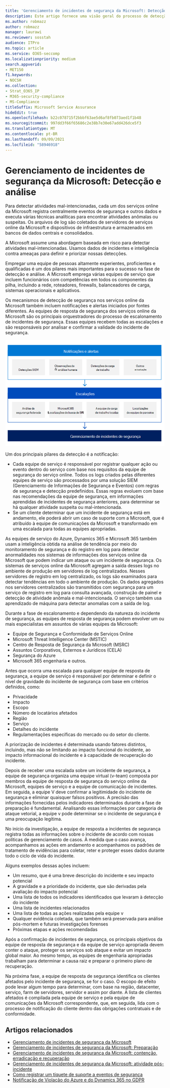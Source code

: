 ```yaml
---
title: 'Gerenciamento de incidentes de segurança da Microsoft: Detecção e análise'
description: Este artigo fornece uma visão geral do processo de detecção e análise de gerenciamento de incidentes de segurança nos serviços online da Microsoft.
ms.author: robmazz
author: robmazz
manager: laurawi
ms.reviewer: sosstah
audience: ITPro
ms.topic: article
ms.service: O365-seccomp
ms.localizationpriority: medium
search.appverid:
- MET150
f1.keywords:
- NOCSH
ms.collection:
- Strat_O365_IP
- M365-security-compliance
- MS-Compliance
titleSuffix: Microsoft Service Assurance
hideEdit: true
ms.openlocfilehash: b22c078715f2bbbf63ae5d6af8fb073aed1f1b48
ms.sourcegitcommit: 997dd3f66f65686c2e38b7e30e67add426dce5f3
ms.translationtype: MT
ms.contentlocale: pt-BR
ms.lasthandoff: 09/09/2021
ms.locfileid: "58946918"
---
```

# <a name="microsoft-security-incident-management-detection-and-analysis"></a>Gerenciamento de incidentes de segurança da Microsoft: Detecção e análise

Para detectar atividades mal-intencionadas, cada um dos serviços online da Microsoft registra centralmente eventos de segurança e outros dados e executa várias técnicas analíticas para encontrar atividades anômalas ou suspeitas. Os arquivos de log são coletados de servidores de serviços online da Microsoft e dispositivos de infraestrutura e armazenados em bancos de dados centrais e consolidados.

A Microsoft assume uma abordagem baseada em risco para detectar atividades mal-intencionadas. Usamos dados de incidentes e inteligência contra ameaças para definir e priorizar nossas detecções.

Empregar uma equipe de pessoas altamente experientes, proficientes e qualificadas é um dos pilares mais importantes para o sucesso na fase de detecção e análise. A Microsoft emprega várias equipes de serviço que incluem funcionários com competências em todos os componentes da pilha, incluindo a rede, roteadores, firewalls, balanceadores de carga, sistemas operacionais e aplicativos.

Os mecanismos de detecção de segurança nos serviços online da Microsoft também incluem notificações e alertas iniciados por fontes diferentes. As equipes de resposta de segurança dos serviços online da Microsoft são os principais orquestradores do processo de escalonamento de incidentes de segurança. Essas equipes recebem todas as escalações e são responsáveis por analisar e confirmar a validade do incidente de segurança.

![Fluxo de trabalho de gerenciamento de incidentes de segurança.](../media/assurance-sim-workflow.png)

Um dos principais pilares da detecção é a notificação:

- Cada equipe de serviço é responsável por registrar qualquer ação ou evento dentro do serviço com base nos requisitos da equipe de segurança do serviço online. Todos os logs criados pelas diferentes equipes de serviço são processados por uma solução SIEM (Gerenciamento de Informações de Segurança e Eventos) com regras de segurança e detecção predefinidos. Essas regras evoluem com base nas recomendações da equipe de segurança, em informações aprendidas de incidentes de segurança anteriores, para determinar se há qualquer atividade suspeita ou mal-intencionada.
- Se um cliente determinar que um incidente de segurança está em andamento, ele poderá abrir um caso de suporte com a Microsoft, que é atribuído à equipe de comunicações da Microsoft e transformado em uma escalada para todas as equipes apropriadas.

As equipes de serviço do Azure, Dynamics 365 e Microsoft 365 também usam a inteligência obtida na análise de tendência por meio do monitoramento de segurança e do registro em log para detectar anormalidades nos sistemas de informações dos serviços online da Microsoft que podem indicar um ataque ou um incidente de segurança. Os sistemas de serviços online da Microsoft agregam a saída desses logs no ambiente de produção em servidores de log centralizados. Nesses servidores de registro em log centralizado, os logs são examinados para detectar tendências em todo o ambiente de produção. Os dados agregados nos servidores centralizados são transmitidos com segurança para um serviço de registro em log para consulta avançada, construção de painel e detecção de atividade anômala e mal-intencionada. O serviço também usa aprendizado de máquina para detectar anomalias com a saída de log.

Durante a fase de escalonamento e dependendo da natureza do incidente de segurança, as equipes de resposta de segurança podem envolver um ou mais especialistas em assuntos de várias equipes da Microsoft:

- Equipe de Segurança e Conformidade de Serviços Online
- Microsoft Threat Intelligence Center (MSTIC)
- Centro de Resposta de Segurança da Microsoft (MSRC)
- Assuntos Corporativos, Externos e Jurídicos (CELA)
- Segurança do Azure
- Microsoft 365 engenharia e outros.

Antes que ocorra uma escalada para qualquer equipe de resposta de segurança, a equipe de serviço é responsável por determinar e definir o nível de gravidade do incidente de segurança com base em critérios definidos, como:

- Privacidade
- Impacto
- Escopo
- Número de locatários afetados
- Região
- Serviço
- Detalhes do incidente
- Regulamentações específicas do mercado ou do setor do cliente.

A priorização de incidentes é determinada usando fatores distintos, incluindo, mas não se limitando ao impacto funcional do incidente, ao impacto informacional do incidente e à capacidade de recuperação do incidente.

Depois de receber uma escalada sobre um incidente de segurança, a equipe de segurança organiza uma equipe virtual (v-team) composta por membros da equipe de resposta de segurança do serviço online da Microsoft, equipes de serviço e a equipe de comunicação de incidentes. Em seguida, a equipe V deve confirmar a legitimidade do incidente de segurança e eliminar quaisquer falsos positivos. A precisão das informações fornecidas pelos indicadores determinados durante a fase de preparação é fundamental. Analisando essas informações por categoria de ataque vetorial, a equipe v pode determinar se o incidente de segurança é uma preocupação legítima.

No início da investigação, a equipe de resposta a incidentes de segurança registra todas as informações sobre o incidente de acordo com nossas políticas de gerenciamento de casos. À medida que o caso avança, acompanhamos as ações em andamento e acompanhamos os padrões de tratamento de evidências para coletar, reter e proteger esses dados durante todo o ciclo de vida do incidente.

Alguns exemplos dessas ações incluem:

- Um resumo, que é uma breve descrição do incidente e seu impacto potencial
- A gravidade e a prioridade do incidente, que são derivadas pela avaliação do impacto potencial
- Uma lista de todos os indicadores identificados que levaram à detecção do incidente
- Uma lista de incidentes relacionados
- Uma lista de todas as ações realizadas pela equipe v
- Qualquer evidência coletada, que também será preservada para análise pós-mortem e futuras investigações forenses
- Próximas etapas e ações recomendadas

Após a confirmação de incidentes de segurança, os principais objetivos da equipe de resposta de segurança e da equipe de serviço apropriada devem conter o ataque, proteger os serviços sob ataque e evitar um impacto global maior. Ao mesmo tempo, as equipes de engenharia apropriadas trabalham para determinar a causa raiz e preparar o primeiro plano de recuperação.

Na próxima fase, a equipe de resposta de segurança identifica os clientes afetados pelo incidente de segurança, se for o caso. O escopo de efeito pode levar algum tempo para determinar, com base na região, datacenter, serviço, farm de servidores, servidor e assim por diante. A lista de clientes afetados é compilada pela equipe de serviço e pela equipe de comunicações da Microsoft correspondente, que, em seguida, lida com o processo de notificação do cliente dentro das obrigações contratuais e de conformidade.

## <a name="related-articles"></a>Artigos relacionados

- [Gerenciamento de incidentes de segurança da Microsoft](assurance-security-incident-management.md)
- [Gerenciamento de incidentes de segurança da Microsoft: Preparação](assurance-sim-preparation.md)
- [Gerenciamento de incidentes de segurança da Microsoft: contenção, erradicação e recuperação](assurance-sim-containment-eradication-recovery.md)
- [Gerenciamento de incidentes de segurança da Microsoft: atividade pós-incidente](assurance-sim-post-incident-activity.md)
- [Como registrar um tíquete de suporte a eventos de segurança](/azure/security/fundamentals/event-support-ticket)
- [Notificação de Violação do Azure e do Dynamics 365 no GDPR](/compliance/regulatory/gdpr-breach-azure-dynamics)
